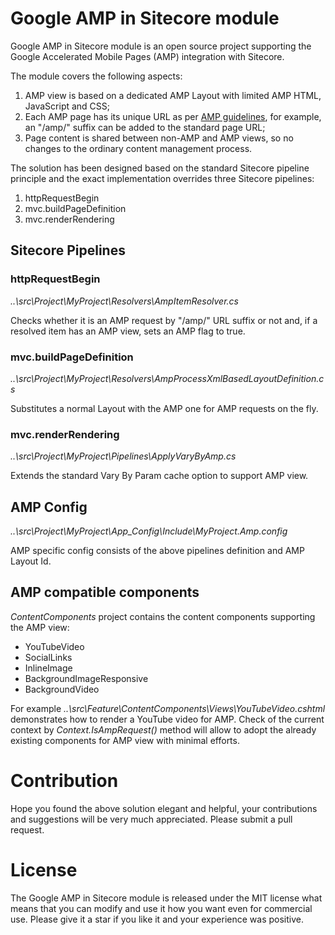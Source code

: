 # Google AMP in Sitecore module
Google AMP in Sitecore module is an open source project supporting the Google Accelerated Mobile Pages (AMP) integration with Sitecore.

The module covers the following aspects:
1. AMP view is based on a dedicated AMP Layout with limited AMP HTML, JavaScript and CSS;
2. Each AMP page has its unique URL as per [AMP guidelines](https://support.google.com/webmasters/answer/6340290?hl=en), for example, an "/amp/" suffix can be added to the standard page URL;
3. Page content is shared between non-AMP and AMP views, so no changes to the ordinary content management process.

The solution has been designed based on the standard Sitecore pipeline principle and the exact implementation overrides three Sitecore pipelines:
1. httpRequestBegin
2. mvc.buildPageDefinition
3. mvc.renderRendering

## Sitecore Pipelines

### httpRequestBegin
_..\src\Project\MyProject\Resolvers\AmpItemResolver.cs_

Checks whether it is an AMP request by "/amp/" URL suffix or not and, if a resolved item has an AMP view, sets an AMP flag to true.

### mvc.buildPageDefinition
_..\src\Project\MyProject\Resolvers\AmpProcessXmlBasedLayoutDefinition.cs_

Substitutes a normal Layout with the AMP one for AMP requests on the fly.

### mvc.renderRendering
_..\src\Project\MyProject\Pipelines\ApplyVaryByAmp.cs_

Extends the standard Vary By Param cache option to support AMP view.

## AMP Config
_..\src\Project\MyProject\App_Config\Include\MyProject.Amp.config_

AMP specific config consists of the above pipelines definition and AMP Layout Id.

## AMP compatible components
_ContentComponents_ project contains the content components supporting the AMP view:
* YouTubeVideo
* SocialLinks
* InlineImage
* BackgroundImageResponsive
* BackgroundVideo

For example _..\src\Feature\ContentComponents\Views\YouTubeVideo.cshtml_ demonstrates how to render a YouTube video for AMP.
Check of the current context by _Context.IsAmpRequest()_ method will allow to adopt the already existing components for AMP view with minimal efforts.

# Contribution
Hope you found the above solution elegant and helpful, your contributions and suggestions will be very much appreciated. Please submit a pull request.

# License
The Google AMP in Sitecore module is released under the MIT license what means that you can modify and use it how you want even for commercial use. Please give it a star if you like it and your experience was positive.

